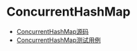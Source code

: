 # ConcurrentHashMap

- [ConcurrentHashMap源码](../../../../../../src/java.base/share/classes/java/util/concurrent/ConcurrentHashMap.java)
- [ConcurrentHashMap测试用例](../../../../test/java/cool/intent/java/util/concurrent/ConcurrentHashMapTest.java)


